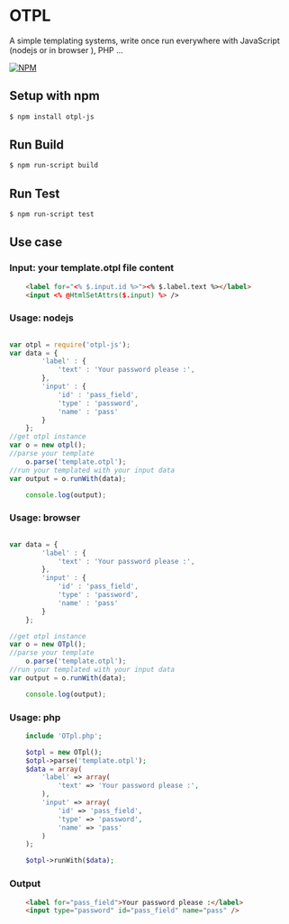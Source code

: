 # OTPL

A simple templating systems, write once run everywhere with JavaScript (nodejs or in browser ), PHP ...

[![NPM](https://nodei.co/npm/otpl-js.png?downloads=true)](https://www.npmjs.com/package/otpl-js)

## Setup with npm

```sh
$ npm install otpl-js
```

## Run Build

```sh
$ npm run-script build
```

## Run Test

```sh
$ npm run-script test
```

## Use case

### Input: your template.otpl file content

```html
	<label for="<% $.input.id %>"><% $.label.text %></label>
	<input <% @HtmlSetAttrs($.input) %> />
```

### Usage: nodejs

```javascript

var otpl = require('otpl-js');
var data = {
		'label' : {
			'text' : 'Your password please :',
		},
		'input' : {
			'id' : 'pass_field',
			'type' : 'password',
			'name' : 'pass'
		}
	};
//get otpl instance
var o = new otpl();
//parse your template
	o.parse('template.otpl');
//run your templated with your input data 
var output = o.runWith(data);

	console.log(output);
```

### Usage: browser

```javascript

var data = {
		'label' : {
			'text' : 'Your password please :',
		},
		'input' : {
			'id' : 'pass_field',
			'type' : 'password',
			'name' : 'pass'
		}
	};

//get otpl instance
var o = new OTpl();
//parse your template
	o.parse('template.otpl');
//run your templated with your input data 
var output = o.runWith(data);

	console.log(output);

```

### Usage: php

```php
	include 'OTpl.php';

	$otpl = new OTpl();
	$otpl->parse('template.otpl');
	$data = array(
		'label' => array(
			'text' => 'Your password please :',
		),
		'input' => array(
			'id' => 'pass_field',
			'type' => 'password',
			'name' => 'pass'
		)
	);

	$otpl->runWith($data);

```

### Output

```html
	<label for="pass_field">Your password please :</label>
	<input type="password" id="pass_field" name="pass" />
```
